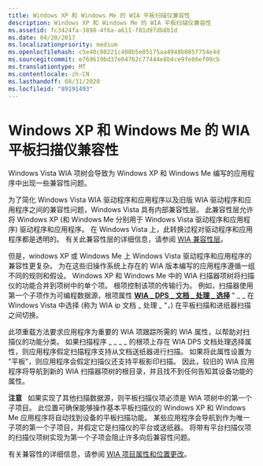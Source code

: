```yaml
---
title: Windows XP 和 Windows Me 的 WIA 平板扫描仪兼容性
description: Windows XP 和 Windows Me 的 WIA 平板扫描仪兼容性
ms.assetid: fc3424fa-3898-4f6a-a611-f81d97db8b1d
ms.date: 04/20/2017
ms.localizationpriority: medium
ms.openlocfilehash: c5e40c08221c408b5e85175aa4948b085f754e4d
ms.sourcegitcommit: e769619bd37e04762c77444e8b4ce9fe86ef09cb
ms.translationtype: MT
ms.contentlocale: zh-CN
ms.lasthandoff: 08/31/2020
ms.locfileid: "89191493"
---
```

# <a name="wia-flatbed-scanner-compatibility-for-windows-xp-and-windows-me"></a>Windows XP 和 Windows Me 的 WIA 平板扫描仪兼容性





Windows Vista WIA 项树会导致为 Windows XP 和 Windows Me 编写的应用程序中出现一些兼容性问题。

为了简化 Windows Vista WIA 驱动程序和应用程序以及旧版 WIA 驱动程序和应用程序之间的兼容性问题，Windows Vista 具有内部兼容性层。 此兼容性层允许将 Windows XP (和 Windows Me 分别用于 Windows Vista 驱动程序和应用程序) 驱动程序和应用程序。 在 Windows Vista 上，此转换过程对驱动程序和应用程序都是透明的。 有关此兼容性层的详细信息，请参阅 [WIA 兼容性层](wia-compatibility-layer.md)。

但是，windows XP 或 Windows Me 上 Windows Vista 驱动程序和应用程序的兼容性更复杂。 为在这些旧操作系统上存在的 WIA 版本编写的应用程序遵循一组不同的规则和假设。 Windows XP 和 Windows Me 中的 WIA 扫描器项树将扫描仪的功能合并到项树中的单个项。 根项控制该项的传输行为。 例如，扫描器使用第一个子项作为可编程数据源，根项属性 [**WIA \_ DPS \_ 文档 \_ 处理 \_ 选择**](./wia-dps-document-handling-select.md) " \_ \_ 在 Windows Vista 中选择 (称为 WIA ip 文档 \_ 处理 \_ "，) 在平板扫描和进纸器扫描之间切换。

此项重载方法要求应用程序为重要的 WIA 项跟踪所需的 WIA 属性，以帮助对扫描仪的功能分类。 如果扫描程序 \_ \_ \_ \_ 的根项上存在 WIA DPS 文档处理选择属性，则应用程序假定扫描程序支持从文档送纸器进行扫描。 如果将此属性设置为 "平板"，则应用程序会假定扫描仪还支持平板影印扫描。 因此，较旧的 WIA 应用程序将导航到新的 WIA 扫描器项树的根目录，并且找不到任何告知其设备功能的属性。

**注意**   如果实现了其他扫描数据源，则平板扫描仪项必须是 WIA 项树中的第一个子项目。 此位置可确保能够操作基本平板扫描仪的 Windows XP 和 Windows Me 应用程序将自动找到设备的平板扫描功能。 某些应用程序会导航到作为唯一子项的第一个子项目，并假定它是扫描仪的平台或送纸器。 将带有平台扫描仪项的扫描仪项树实现为第一个子项会阻止许多向后兼容性问题。

 

有关兼容性的详细信息，请参阅 [WIA 项目属性和位置更改](wia-item-property-and-location-changes.md)。

 

